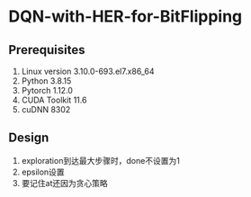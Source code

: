 # DQN-with-HER-for-BitFlipping

## Prerequisites
1. Linux version 3.10.0-693.el7.x86_64
2. Python 3.8.15
3. Pytorch 1.12.0
4. CUDA Toolkit 11.6
5. cuDNN 8302

## Design
1. exploration到达最大步骤时，done不设置为1
2. epsilon设置
5. 要记住at还因为贪心策略